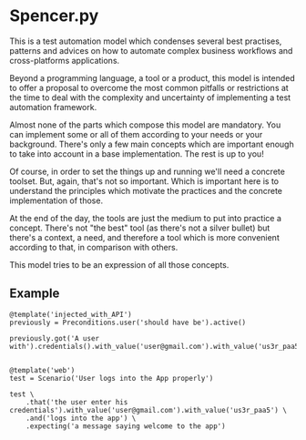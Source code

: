 # Spencer.py
This is a test automation model which condenses several best practises, patterns and advices 
on how to automate complex business workflows and cross-platforms applications.

Beyond a programming language, a tool or a product, this model is intended to offer a
proposal to overcome the most common pitfalls or restrictions at the time to deal with the 
complexity and uncertainty of implementing a test automation framework.

Almost none of the parts which compose this model are mandatory. You can implement some or all 
of them according to your needs or your background. There's only a few main concepts which are
important enough to take into account in a base implementation. The rest is up to you! 

Of course, in order to set the things up and running we'll need a concrete toolset. But, again, 
that's not so important. Which is important here is to understand the principles which motivate
the practices and the concrete implementation of those. 

At the end of the day, the tools are just the medium to put into practice a concept. 
There's not "the best" tool (as there's not a silver bullet) but there's a context, a need, 
and therefore a tool which is more convenient according to that, in comparison with others.

This model tries to be an expression of all those concepts.

## Example

```
@template('injected_with_API')
previously = Preconditions.user('should have be').active()

previously.got('A user with').credentials().with_value('user@gmail.com').with_value('us3r_paa5')


@template('web')
test = Scenario('User logs into the App properly')

test \
    .that('the user enter his credentials').with_value('user@gmail.com').with_value('us3r_paa5') \
    .and('logs into the app') \
    .expecting('a message saying welcome to the app')
```